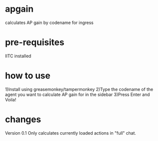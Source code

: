 apgain
======

calculates AP gain by codename for ingress

pre-requisites
======
IITC installed

how to use
======
1)Install using greasemonkey/tampermonkey
2)Type the codename of the agent you want to calculate AP gain for in the sidebar
3)Press Enter and Voila!

changes
======
Version 0.1
Only calculates currently loaded actions in "full" chat.
